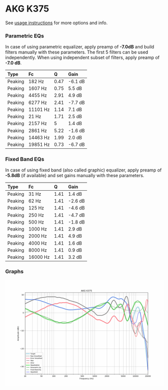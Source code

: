 # AKG K375
See [usage instructions](https://github.com/jaakkopasanen/AutoEq#usage) for more options and info.

### Parametric EQs
In case of using parametric equalizer, apply preamp of **-7.0dB** and build filters manually
with these parameters. The first 5 filters can be used independently.
When using independent subset of filters, apply preamp of **-7.0 dB**.

| Type    | Fc       |    Q | Gain    |
|:--------|:---------|:-----|:--------|
| Peaking | 182 Hz   | 0.47 | -6.1 dB |
| Peaking | 1607 Hz  | 0.75 | 5.5 dB  |
| Peaking | 4455 Hz  | 2.91 | 4.9 dB  |
| Peaking | 6277 Hz  | 2.41 | -7.7 dB |
| Peaking | 11101 Hz | 1.14 | 7.1 dB  |
| Peaking | 21 Hz    | 1.71 | 2.5 dB  |
| Peaking | 2157 Hz  | 5    | 1.4 dB  |
| Peaking | 2861 Hz  | 5.22 | -1.6 dB |
| Peaking | 14463 Hz | 1.99 | 2.0 dB  |
| Peaking | 19851 Hz | 0.73 | -6.7 dB |

### Fixed Band EQs
In case of using fixed band (also called graphic) equalizer, apply preamp of **-5.8dB**
(if available) and set gains manually with these parameters.

| Type    | Fc       |    Q | Gain    |
|:--------|:---------|:-----|:--------|
| Peaking | 31 Hz    | 1.41 | 1.4 dB  |
| Peaking | 62 Hz    | 1.41 | -2.6 dB |
| Peaking | 125 Hz   | 1.41 | -4.6 dB |
| Peaking | 250 Hz   | 1.41 | -4.7 dB |
| Peaking | 500 Hz   | 1.41 | -1.8 dB |
| Peaking | 1000 Hz  | 1.41 | 2.9 dB  |
| Peaking | 2000 Hz  | 1.41 | 4.9 dB  |
| Peaking | 4000 Hz  | 1.41 | 1.6 dB  |
| Peaking | 8000 Hz  | 1.41 | 0.9 dB  |
| Peaking | 16000 Hz | 1.41 | 3.2 dB  |

### Graphs
![](./AKG%20K375.png)